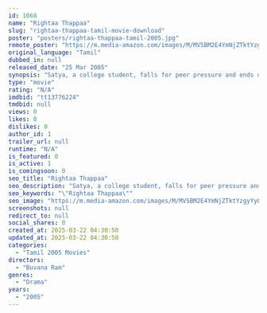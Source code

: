 ```yaml
---
id: 1068
name: "Rightaa Thappaa"
slug: "rightaa-thappaa-tamil-movie-download"
poster: "posters/rightaa-thappaa-tamil-2005.jpg"
remote_poster: "https://m.media-amazon.com/images/M/MV5BM2E4YmNjZTktYzgyYy00NWFlLTllM2QtZjZkZWQ2NzZmMGRiXkEyXkFqcGdeQXVyMTEzNzg0Mjkx._V1_SX300.jpg"
original_language: "Tamil"
dubbed_in: null
released_date: "25 Mar 2005"
synopsis: "Satya, a college student, falls for peer pressure and ends up eve-teasing a few girls who later on lose their lives due to an unfortunate accident."
type: "movie"
rating: "N/A"
imdbid: "tt13776224"
tmdbid: null
views: 0
likes: 0
dislikes: 0
author_id: 1
trailer_url: null
runtime: "N/A"
is_featured: 0
is_active: 1
is_comingsoon: 0
seo_title: "Rightaa Thappaa"
seo_description: "Satya, a college student, falls for peer pressure and ends up eve-teasing a few girls who later on lose their lives due to an unfortunate accident."
seo_keywords: "\"Rightaa Thappaa\""
seo_image: "https://m.media-amazon.com/images/M/MV5BM2E4YmNjZTktYzgyYy00NWFlLTllM2QtZjZkZWQ2NzZmMGRiXkEyXkFqcGdeQXVyMTEzNzg0Mjkx._V1_SX300.jpg"
screenshots: null
redirect_to: null
social_shares: 0
created_at: 2025-03-22 04:30:50
updated_at: 2025-03-22 04:30:50
categories:
  - "Tamil 2005 Movies"
directors:
  - "Buvana Ram"
genres:
  - "Drama"
years:
  - "2005"
---
```

